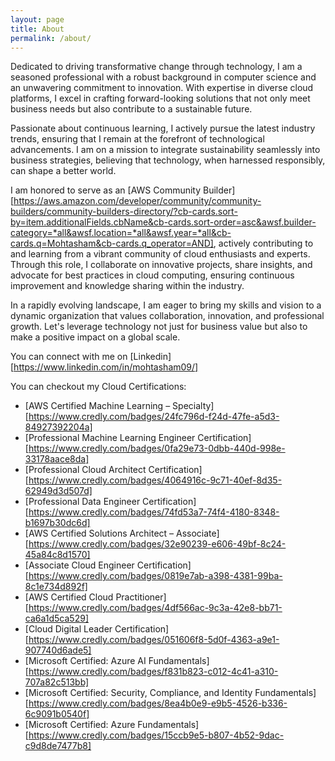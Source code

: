 ```yaml
---
layout: page
title: About
permalink: /about/
---
```


Dedicated to driving transformative change through technology, I am a seasoned professional with a robust background in computer science and an unwavering commitment to innovation. With expertise in diverse cloud platforms, I excel in crafting forward-looking solutions that not only meet business needs but also contribute to a sustainable future.

Passionate about continuous learning, I actively pursue the latest industry trends, ensuring that I remain at the forefront of technological advancements. I am on a mission to integrate sustainability seamlessly into business strategies, believing that technology, when harnessed responsibly, can shape a better world.

I am honored to serve as an [AWS Community Builder][https://aws.amazon.com/developer/community/community-builders/community-builders-directory/?cb-cards.sort-by=item.additionalFields.cbName&cb-cards.sort-order=asc&awsf.builder-category=*all&awsf.location=*all&awsf.year=*all&cb-cards.q=Mohtasham&cb-cards.q_operator=AND], actively contributing to and learning from a vibrant community of cloud enthusiasts and experts. Through this role, I collaborate on innovative projects, share insights, and advocate for best practices in cloud computing, ensuring continuous improvement and knowledge sharing within the industry.

In a rapidly evolving landscape, I am eager to bring my skills and vision to a dynamic organization that values collaboration, innovation, and professional growth. Let's leverage technology not just for business value but also to make a positive impact on a global scale.

You can connect with me on [Linkedin][https://www.linkedin.com/in/mohtasham09/]

You can checkout my Cloud Certifications:

- [AWS Certified Machine Learning – Specialty][https://www.credly.com/badges/24fc796d-f24d-47fe-a5d3-84927392204a]
- [Professional Machine Learning Engineer Certification][https://www.credly.com/badges/0fa29e73-0dbb-440d-998e-33178aace8da]
- [Professional Cloud Architect Certification][https://www.credly.com/badges/4064916c-9c71-40ef-8d35-62949d3d507d]
- [Professional Data Engineer Certification][https://www.credly.com/badges/74fd53a7-74f4-4180-8348-b1697b30dc6d]
- [AWS Certified Solutions Architect – Associate][https://www.credly.com/badges/32e90239-e606-49bf-8c24-45a84c8d1570]
- [Associate Cloud Engineer Certification][https://www.credly.com/badges/0819e7ab-a398-4381-99ba-8c1e734d892f]
- [AWS Certified Cloud Practitioner][https://www.credly.com/badges/4df566ac-9c3a-42e8-bb71-ca6a1d5ca529]
- [Cloud Digital Leader Certification][https://www.credly.com/badges/051606f8-5d0f-4363-a9e1-907740d6ade5]
- [Microsoft Certified: Azure AI Fundamentals][https://www.credly.com/badges/f831b823-c012-4c41-a310-707a82c513bb]
- [Microsoft Certified: Security, Compliance, and Identity Fundamentals][https://www.credly.com/badges/8ea4b0e9-e9b5-4526-b336-6c9091b0540f]
- [Microsoft Certified: Azure Fundamentals][https://www.credly.com/badges/15ccb9e5-b807-4b52-9dac-c9d8de7477b8]

